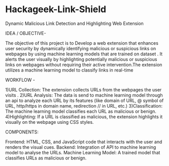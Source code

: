 # Hackageek-Link-Shield
Dynamic Malicious Link Detection and Highlighting Web Extension

IDEA / OBJECTIVE-

The objective of this project is to Develop a web extension that enhances user security by dynamically identifying malicious or suspicious links on webpages by using machine learning models that are trained on dataset . It alerts the user visually by highlighting potentially malicious or suspicious links on webpages  without requiring their active intervention.The extension utilizes a machine learning model to classify links in real-time

WORKFLOW -

1)URL Collection: The extension collects URLs from the webpages the user visits .
2)URL Analysis: The data is send to machine learning model through an api to analyze each URL by its features (like domain of URL, @ symbol of URL, http/https in domain name, redirection // in URL, etc.)
3)Classification: The machine learning model classifies each URL as malicious or benign.
4)Highlighting: If a URL is classified as malicious, the extension highlights it visually on the webpage using CSS styles.

COMPONENTS:

Frontend: HTML, CSS, and JavaScript code that interacts with the user and renders the visual cues.
Backend: Integration of API to machine learning model to analyse the URLs.
Machine Learning Model: A trained model that classifies URLs as malicious or benign.
